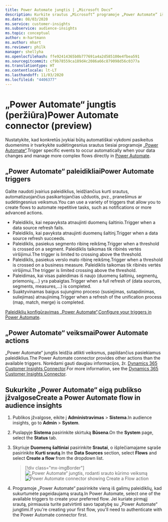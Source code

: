 ```yaml
---
title: Power Automate jungtis | „Microsoft Docs“
description: Kurkite srautus „Microsoft“ programoje „Power Automate“ iš „Dynamics 365 Customer Insights“.
ms.date: 08/03/2020
ms.service: customer-insights
ms.subservice: audience-insights
ms.topic: conceptual
author: m-hartmann
ms.author: mhart
ms.reviewer: philk
manager: shellyha
ms.openlocfilehash: ffe92414365b0b777691a4a2d585100e4fbea591
ms.sourcegitcommit: cf9b78559ca189d4c2086a66c879098d56c0377a
ms.translationtype: HT
ms.contentlocale: lt-LT
ms.lasthandoff: 11/03/2020
ms.locfileid: "4406377"
---
```

# <a name="power-automate-connector-preview"></a><span data-ttu-id="8f9de-103">„Power Automate“ jungtis (peržiūra)</span><span class="sxs-lookup"><span data-stu-id="8f9de-103">Power Automate connector (preview)</span></span>

<span data-ttu-id="8f9de-104">Nustatykite, kad konkretūs įvykiai būtų automatiškai vykdomi pasikeitus duomenims ir tvarkykite sudėtingesnius srautus tiesiai programoje [„Power Automate“](https://flow.microsoft.com/).</span><span class="sxs-lookup"><span data-stu-id="8f9de-104">Trigger specific events to occur automatically when your data changes and manage more complex flows directly in [Power Automate](https://flow.microsoft.com/).</span></span>

## <a name="power-automate-triggers"></a><span data-ttu-id="8f9de-105">„Power Automate“ paleidikliai</span><span class="sxs-lookup"><span data-stu-id="8f9de-105">Power Automate triggers</span></span>

<span data-ttu-id="8f9de-106">Galite naudoti įvairius paleidiklius, leidžiančius kurti srautus, automatizuojančius pasikartojančias užduotis, pvz., pranešimus ar sudėtingesnius veiksmus.</span><span class="sxs-lookup"><span data-stu-id="8f9de-106">You can use a variety of triggers that allow you to create flows to automate repetitive tasks, such as notifications or more advanced actions.</span></span> 

- <span data-ttu-id="8f9de-107">Paleidiklis, kai nepavyksta atnaujinti duomenų šaltinio.</span><span class="sxs-lookup"><span data-stu-id="8f9de-107">Trigger when a data source refresh fails.</span></span> 
- <span data-ttu-id="8f9de-108">Paleidiklis, kai pavyksta atnaujinti duomenų šaltinį.</span><span class="sxs-lookup"><span data-stu-id="8f9de-108">Trigger when a data source refresh succeeds.</span></span>
- <span data-ttu-id="8f9de-109">Paleidiklis, pasiekus segmento ribinę reikšmę.</span><span class="sxs-lookup"><span data-stu-id="8f9de-109">Trigger when a threshold is crossed on a segment.</span></span> <span data-ttu-id="8f9de-110">Paleidiklis taikomas tik ribinės vertės viršijimui.</span><span class="sxs-lookup"><span data-stu-id="8f9de-110">The trigger is limited to crossing above the threshold.</span></span>
- <span data-ttu-id="8f9de-111">Paleidiklis, pasiekus verslo mato ribinę reikšmę.</span><span class="sxs-lookup"><span data-stu-id="8f9de-111">Trigger when a threshold is crossed on a business measure.</span></span> <span data-ttu-id="8f9de-112">Paleidiklis taikomas tik ribinės vertės viršijimui.</span><span class="sxs-lookup"><span data-stu-id="8f9de-112">The trigger is limited crossing above the threshold.</span></span>
- <span data-ttu-id="8f9de-113">Paleidimas, kai visas paleidimas iš naujo (duomenų šaltinių, segmentų, priemonių,...) yra pabaigtas.</span><span class="sxs-lookup"><span data-stu-id="8f9de-113">Trigger when a full refresh of (data sources, segments, measures,...) is completed.</span></span>
- <span data-ttu-id="8f9de-114">Suaktyvinamas baigus sujungimo proceso (susiejimas, sutapdinimas, suliejimas) atnaujinimą.</span><span class="sxs-lookup"><span data-stu-id="8f9de-114">Trigger when a refresh of the unification process (map, match, merge) is completed.</span></span>

<span data-ttu-id="8f9de-115">[Paleidiklių konfigūravimas „Power Automate“](https://flow.microsoft.com/connectors/shared_customerinsights/dynamics-365-customer-insights-connector/).</span><span class="sxs-lookup"><span data-stu-id="8f9de-115">[Configure your triggers in Power Automate](https://flow.microsoft.com/connectors/shared_customerinsights/dynamics-365-customer-insights-connector/).</span></span>

## <a name="power-automate-actions"></a><span data-ttu-id="8f9de-116">„Power Automate“ veiksmai</span><span class="sxs-lookup"><span data-stu-id="8f9de-116">Power Automate actions</span></span>
<span data-ttu-id="8f9de-117">„Power Automate“ jungtis leidžia atlikti veiksmus, papildančius pasiekiamus paleidiklius.</span><span class="sxs-lookup"><span data-stu-id="8f9de-117">The Power Automate connector provides other actions than the available triggers.</span></span> <span data-ttu-id="8f9de-118">Norėdami gauti daugiau informacijos, žr. [Dynamics 365 Customer Insights Connector](https://docs.microsoft.com/connectors/customerinsights/).</span><span class="sxs-lookup"><span data-stu-id="8f9de-118">For more information, see the [Dynamics 365 Customer Insights Connector](https://docs.microsoft.com/connectors/customerinsights/).</span></span>

## <a name="create-a-power-automate-flow-in-audience-insights"></a><span data-ttu-id="8f9de-119">Sukurkite „Power Automate“ eigą publikso įžvalgose</span><span class="sxs-lookup"><span data-stu-id="8f9de-119">Create a Power Automate flow in audience insights</span></span>

1. <span data-ttu-id="8f9de-120">Publikos įžvalgose, eikite į **Administravimas** > **Sistema**.</span><span class="sxs-lookup"><span data-stu-id="8f9de-120">In audience insights, go to **Admin** > **System**.</span></span>

1. <span data-ttu-id="8f9de-121">Puslapyje **Sistema** pasirinkite skirtuką **Būsena**.</span><span class="sxs-lookup"><span data-stu-id="8f9de-121">On the **System** page, select the **Status** tab.</span></span>

1. <span data-ttu-id="8f9de-122">Skyriuje **Duomenų šaltiniai** pasirinkite **Srautai**, o išplečiamajame sąraše pasirinkite **Kurti srautą**.</span><span class="sxs-lookup"><span data-stu-id="8f9de-122">In the **Data Sources** section, select **Flows** and select **Create a flow** from the dropdown list.</span></span>
   > [!div class="mx-imgBorder"]
   > <span data-ttu-id="8f9de-123">![„Power Automate“ jungtis, rodanti srauto kūrimo veiksmą](media/power-automate-connector-create-flow.png "„Power Automate“ jungtis, rodanti srauto kūrimo veiksmą")</span><span class="sxs-lookup"><span data-stu-id="8f9de-123">![Power Automate connector showing Create a Flow action](media/power-automate-connector-create-flow.png "Power Automate connector showing Create a Flow action")</span></span>

1. <span data-ttu-id="8f9de-124">Programoje „Power Automate“ pasirinkite vieną iš galimų paleidiklių, kad sukurtumėte pageidaujamą srautą.</span><span class="sxs-lookup"><span data-stu-id="8f9de-124">In Power Automate, select one of the available triggers to create your preferred flow.</span></span> <span data-ttu-id="8f9de-125">Jei kuriate pirmąjį srautą, pirmiausia turite patvirtinti savo tapatybę su „Power Automate“ jungtimi.</span><span class="sxs-lookup"><span data-stu-id="8f9de-125">If you're creating your first flow, you'll need to authenticate with the Power Automate connector first.</span></span>
